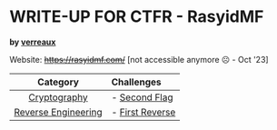 # WRITE-UP FOR CTFR - RasyidMF

**by [verreaux](https://rasyidmf.com/Users/?id=769)**

Website: ~~https://rasyidmf.com/~~ [not accessible anymore ☹ - Oct '23]

|               Category                | Challenges                                         |
| :-----------------------------------: | :------------------------------------------------- |
|  [Cryptography](/CTFR/Cryptography/)  | - [Second Flag](/CTFR/Cryptography/Second%20Flag/) |
| [Reverse Engineering](/CTFR/Reverse/) | - [First Reverse](/CTFR/Reverse/First%20Reverse/)  |
